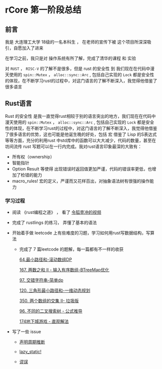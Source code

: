 # rCore 第一阶段总结

## 前言

我是 大连理工大学 18级的一名本科生 ， 在老师的宣传下被 这个项目所深深吸引，自愿加入了进来

在学习之前，我只是对 操作系统有所了解，完成了清华的课程 和 实验

对 `RUST`  ，  `RISC-V`  的了解不是很多，但是 rust 的安全性 到 我们现在在代码中漫天使用的 `spin::Mutex` ， `alloc::sync::Arc`  , 包括自己实现的 `Lock` 都是安全性的体现，在不断学习rust的过程中，对这门语言的了解不断深入，我觉得他借鉴了很多语言



## Rust语言

Rust 的安全性 是我一直觉得rust相较于别的语言突出的地方，我们现在在代码中漫天使用的 `spin::Mutex` ， `alloc::sync::Arc`  , 包括自己实现的 `Lock` 都是安全性的体现，在不断学习rust的过程中，对这门语言的了解不断深入，我觉得他借鉴了很多语言的优势，这也可能是他诞生晚的好处，包括 宏 借鉴了 Lisp 的S表达式等等方面，充分的利用rust 中std库中的函数可以大大减少，代码的数量，甚至在坊间流传 rust 写题可以在一行内完成。我对rust语言印象最深的大致有：

* 所有权（ownership）
* 智能指针
* Option Result 等使得 出现错误时返回值更加严谨，代码的错误率更低，也增加了检错的能力
* macro_rules! 宏的定义，严谨而又花样百出，对抽象语法树有很强的操作能力

### 学习过程

* 阅读 《rust编程之道》 ， 看了 [令狐壹冲的视频](https://www.bilibili.com/video/BV1FJ411Y71o?p=2)  

* 完成了 rustlings 的练习， 弄懂了基本的语法

* 开始着手做 leetcode 上有些难度的习题，学习如何用rust写数据结构，写算法

  * 完成了 7 篇leetcode 的题解，每一篇都有不一样的收获

    [64.最小路径和-滚动数组DP](https://leetcode-cn.com/problems/minimum-path-sum/solution/rust-gun-dong-shu-zu-dp-by-dingiso/)

    [167. 两数之和 II - 输入有序数组-BTreeMap优化](https://leetcode-cn.com/problems/two-sum-ii-input-array-is-sorted/solution/btreemap-by-dingiso/)

    [97. 交错字符串-简单dp](https://leetcode-cn.com/problems/interleaving-string/solution/guan-fang-ti-jie-gai-by-dingiso/)

    [120. 三角形最小路径和-一维动态规划](https://leetcode-cn.com/problems/triangle/solution/la-ji-ti-jie-gun-dong-shu-zu-by-dingiso/)

    [350. 两个数组的交集 II- 垃圾版](https://leetcode-cn.com/problems/intersection-of-two-arrays-ii/solution/zui-la-ji-dai-ma-mei-you-zhi-yi-by-dingiso/)

    [96. 不同的二叉搜索树 - 公式推导](https://leetcode-cn.com/problems/unique-binary-search-trees/solution/jie-ti-si-lu-by-dingiso/)

    [174地下城游戏 - 直观解法](https://leetcode-cn.com/problems/dungeon-game/solution/zhi-guan-jie-fa-by-dingiso/)

* 写了一些 issue

  * [声明周期推断 ](https://github.com/rcore-os/rCore-Tutorial/issues/49#issuecomment-656443196)

  * [lazy_static!](https://github.com/rcore-os/rCore-Tutorial/issues/38#issuecomment-654882048)

  * [谬误](https://github.com/rcore-os/rCore-Tutorial/issues/20#issuecomment-654908994)

    